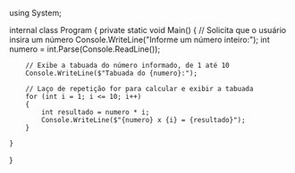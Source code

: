 using System;

internal class Program
{
    private static void Main()
    {
        // Solicita que o usuário insira um número
        Console.WriteLine("Informe um número inteiro:");
        int numero = int.Parse(Console.ReadLine());

        // Exibe a tabuada do número informado, de 1 até 10
        Console.WriteLine($"Tabuada do {numero}:");

        // Laço de repetição for para calcular e exibir a tabuada
        for (int i = 1; i <= 10; i++)
        {
            int resultado = numero * i;
            Console.WriteLine($"{numero} x {i} = {resultado}");
        }

    }
}
